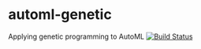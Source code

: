 # automl-genetic
Applying genetic programming to AutoML   [![Build Status](https://travis-ci.org/deil87/automl-genetic.svg?branch=master)](https://travis-ci.org/deil87/automl-genetic)
